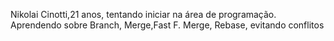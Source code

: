 Nikolai Cinotti,21 anos, tentando iniciar na área de programação.
Aprendendo sobre Branch, Merge,Fast F. Merge, Rebase, evitando conflitos
 
